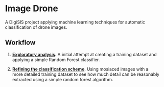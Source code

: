 # Image Drone

A DigiSIS project applying machine learning techniques for automatic classification of drone images.

## Workflow

 1. **[Exploratory analysis](./notebooks/drone_ml_image_class.ipynb)**. A initial attempt at creating a training dataset and applying a simple Random Forest classifier.
 
 2. **[Refining the classification scheme](http://nbviewer.jupyter.org/github/JamesSample/image_drone/blob/master/notebooks/drone_ml_janne.ipynb)**. Using mosiaced images with a more detailed training dataset to see how much detail can be reasonably extracted using a simple random forest algorithm.
